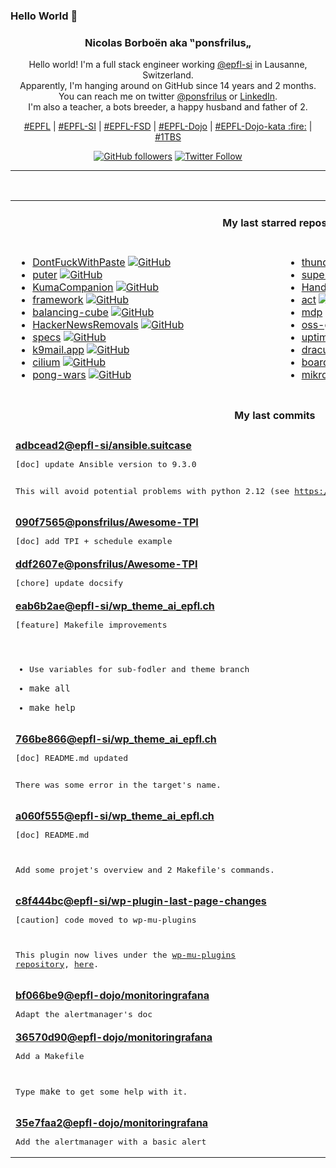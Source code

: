 ### Hello World 👋

<p align="center">
  <!-- use https://avatars.githubusercontent.com/u/176002?v=4 for your default github picture 
  <img src="https://raw.githubusercontent.com/ponsfrilus/ponsfrilus/master/img/ponsfrilus.png" title="Nicolas Borboën aka ‟ponsfrilus„" alt="Nicolas Borboën aka ‟ponsfrilus„" /> -->
  <h3 align="center">
    Nicolas Borboën aka ‟ponsfrilus„
  </h3>
  <p align="center">
    Hello world! I'm a full stack engineer working <a href="https://github.com/epfl-si">@epfl-si</a> in Lausanne, Switzerland.
    <br />Apparently, I'm hanging around on GitHub since 14 years and 2 months.
    <br />You can reach me on twitter <a href="https://twitter.com/ponsfrilus">@ponsfrilus</a> or <a href="http://linkedin.com/in/nicolasborboen">LinkedIn</a>.
    <br />I'm also a teacher, a bots breeder, a happy husband and father of 2.
  </p>
  <p align="center">
    <a href="https://www.epfl.ch">#EPFL</a> | 
    <a href="https://github.com/epfl-si/">#EPFL-SI</a> | 
    <a href="https://github.com/epfl-fsd">#EPFL-FSD</a> | 
    <a href="https://github.com/topics/epfl-dojo">#EPFL-Dojo</a> | 
    <a href="https://github.com/topics/epfl-dojo-kata">#EPFL-Dojo-kata :fire:</a> | 
    <a href="https://en.wikipedia.org/wiki/Indentation_style#Variant:_1TBS_(OTBS)">#1TBS</a>
  </p>
  <p align="center">
    <a href="https://github.com/ponsfrilus"><img alt="GitHub followers" src="https://img.shields.io/github/followers/ponsfrilus?label=Follow%20me%20on%20github&style=social"></a>
    <a href="https://twitter.com/ponsfrilus"><img alt="Twitter Follow" src="https://img.shields.io/twitter/follow/ponsfrilus?label=follow%20me%20on%20twitter&style=social"></a>
  </p>
  </p><hr><table align="center">
<tr>
<td colspan="2" align="center"><h4>My last starred repos</h4></td>
</tr>
<tr>
<td valign="top">
<ul>
<li>
<a href="https://github.com/aaronraimist/DontFuckWithPaste" title="Google Chrome and Firefox extension that prevents the blocking of pasting into input fields" target="_blank">DontFuckWithPaste</a>&nbsp;<a href="https://github.com/aaronraimist/DontFuckWithPaste" title="Google Chrome and Firefox extension that prevents the blocking of pasting into input fields" target="_blank"><img src="https://img.shields.io/github/stars/aaronraimist/DontFuckWithPaste?style=social" alt="GitHub"></a>
</li>
<li>
<a href="https://github.com/HeyPuter/puter" title="🌐 The Internet OS!" target="_blank">puter</a>&nbsp;<a href="https://github.com/HeyPuter/puter" title="🌐 The Internet OS!" target="_blank"><img src="https://img.shields.io/github/stars/HeyPuter/puter?style=social" alt="GitHub"></a>
</li>
<li>
<a href="https://github.com/Zerka30/KumaCompanion" title="KumaCompanion is a CLI to manage uptime-kuma " target="_blank">KumaCompanion</a>&nbsp;<a href="https://github.com/Zerka30/KumaCompanion" title="KumaCompanion is a CLI to manage uptime-kuma " target="_blank"><img src="https://img.shields.io/github/stars/Zerka30/KumaCompanion?style=social" alt="GitHub"></a>
</li>
<li>
<a href="https://github.com/observablehq/framework" title="A static site generator for data apps, dashboards, reports, and more. Observable Framework combines JavaScript on the front-end for interactive graphics with any language on the back-end for data analysis." target="_blank">framework</a>&nbsp;<a href="https://github.com/observablehq/framework" title="A static site generator for data apps, dashboards, reports, and more. Observable Framework combines JavaScript on the front-end for interactive graphics with any language on the back-end for data analysis." target="_blank"><img src="https://img.shields.io/github/stars/observablehq/framework?style=social" alt="GitHub"></a>
</li>
<li>
<a href="https://github.com/willem-pennings/balancing-cube" title="A cube that balances itself in a corner or edge using reaction wheels" target="_blank">balancing-cube</a>&nbsp;<a href="https://github.com/willem-pennings/balancing-cube" title="A cube that balances itself in a corner or edge using reaction wheels" target="_blank"><img src="https://img.shields.io/github/stars/willem-pennings/balancing-cube?style=social" alt="GitHub"></a>
</li>
<li>
<a href="https://github.com/vitoplantamura/HackerNewsRemovals" title="List of stories removed from the Hacker News Front Page, updated in real time." target="_blank">HackerNewsRemovals</a>&nbsp;<a href="https://github.com/vitoplantamura/HackerNewsRemovals" title="List of stories removed from the Hacker News Front Page, updated in real time." target="_blank"><img src="https://img.shields.io/github/stars/vitoplantamura/HackerNewsRemovals?style=social" alt="GitHub"></a>
</li>
<li>
<a href="https://github.com/frictionlessdata/specs" title="Technical specifications and guidelines for implementing Frictionless Data." target="_blank">specs</a>&nbsp;<a href="https://github.com/frictionlessdata/specs" title="Technical specifications and guidelines for implementing Frictionless Data." target="_blank"><img src="https://img.shields.io/github/stars/frictionlessdata/specs?style=social" alt="GitHub"></a>
</li>
<li>
<a href="https://github.com/k9mail/k9mail.app" title="Website for K-9 Mail" target="_blank">k9mail.app</a>&nbsp;<a href="https://github.com/k9mail/k9mail.app" title="Website for K-9 Mail" target="_blank"><img src="https://img.shields.io/github/stars/k9mail/k9mail.app?style=social" alt="GitHub"></a>
</li>
<li>
<a href="https://github.com/cilium/cilium" title="eBPF-based Networking, Security, and Observability" target="_blank">cilium</a>&nbsp;<a href="https://github.com/cilium/cilium" title="eBPF-based Networking, Security, and Observability" target="_blank"><img src="https://img.shields.io/github/stars/cilium/cilium?style=social" alt="GitHub"></a>
</li>
<li>
<a href="https://github.com/vnglst/pong-wars" title="null" target="_blank">pong-wars</a>&nbsp;<a href="https://github.com/vnglst/pong-wars" title="null" target="_blank"><img src="https://img.shields.io/github/stars/vnglst/pong-wars?style=social" alt="GitHub"></a>
</li>
</ul>
<img width="450" height="1" /></td>
<td valign="top">
<ul>
<li>
<a href="https://github.com/thunderbird/thunderbird-android" title="K-9 Mail – Open Source Email App for Android" target="_blank">thunderbird-android</a>&nbsp;<a href="https://github.com/thunderbird/thunderbird-android" title="K-9 Mail – Open Source Email App for Android" target="_blank"><img src="https://img.shields.io/github/stars/thunderbird/thunderbird-android?style=social" alt="GitHub"></a>
</li>
<li>
<a href="https://github.com/SuperTux/supertux" title="SuperTux source code" target="_blank">supertux</a>&nbsp;<a href="https://github.com/SuperTux/supertux" title="SuperTux source code" target="_blank"><img src="https://img.shields.io/github/stars/SuperTux/supertux?style=social" alt="GitHub"></a>
</li>
<li>
<a href="https://github.com/HandBrake/HandBrake" title="HandBrake's main development repository " target="_blank">HandBrake</a>&nbsp;<a href="https://github.com/HandBrake/HandBrake" title="HandBrake's main development repository " target="_blank"><img src="https://img.shields.io/github/stars/HandBrake/HandBrake?style=social" alt="GitHub"></a>
</li>
<li>
<a href="https://github.com/nektos/act" title="Run your GitHub Actions locally 🚀" target="_blank">act</a>&nbsp;<a href="https://github.com/nektos/act" title="Run your GitHub Actions locally 🚀" target="_blank"><img src="https://img.shields.io/github/stars/nektos/act?style=social" alt="GitHub"></a>
</li>
<li>
<a href="https://github.com/visit1985/mdp" title="A command-line based markdown presentation tool." target="_blank">mdp</a>&nbsp;<a href="https://github.com/visit1985/mdp" title="A command-line based markdown presentation tool." target="_blank"><img src="https://img.shields.io/github/stars/visit1985/mdp?style=social" alt="GitHub"></a>
</li>
<li>
<a href="https://github.com/digital-sustainability/oss-github-benchmark" title="Benchmark of OSS projects on GitHub" target="_blank">oss-github-benchmark</a>&nbsp;<a href="https://github.com/digital-sustainability/oss-github-benchmark" title="Benchmark of OSS projects on GitHub" target="_blank"><img src="https://img.shields.io/github/stars/digital-sustainability/oss-github-benchmark?style=social" alt="GitHub"></a>
</li>
<li>
<a href="https://github.com/louislam/uptime-kuma" title="A fancy self-hosted monitoring tool" target="_blank">uptime-kuma</a>&nbsp;<a href="https://github.com/louislam/uptime-kuma" title="A fancy self-hosted monitoring tool" target="_blank"><img src="https://img.shields.io/github/stars/louislam/uptime-kuma?style=social" alt="GitHub"></a>
</li>
<li>
<a href="https://github.com/dracula/dracula-theme" title="🧛🏻‍♂️ One theme. All platforms." target="_blank">dracula-theme</a>&nbsp;<a href="https://github.com/dracula/dracula-theme" title="🧛🏻‍♂️ One theme. All platforms." target="_blank"><img src="https://img.shields.io/github/stars/dracula/dracula-theme?style=social" alt="GitHub"></a>
</li>
<li>
<a href="https://github.com/boardzilla/boardzilla-core" title="Boardzilla core library" target="_blank">boardzilla-core</a>&nbsp;<a href="https://github.com/boardzilla/boardzilla-core" title="Boardzilla core library" target="_blank"><img src="https://img.shields.io/github/stars/boardzilla/boardzilla-core?style=social" alt="GitHub"></a>
</li>
<li>
<a href="https://github.com/mikro-orm/mikro-orm" title="TypeScript ORM for Node.js based on Data Mapper, Unit of Work and Identity Map patterns. Supports MongoDB, MySQL, MariaDB, PostgreSQL and SQLite databases." target="_blank">mikro-orm</a>&nbsp;<a href="https://github.com/mikro-orm/mikro-orm" title="TypeScript ORM for Node.js based on Data Mapper, Unit of Work and Identity Map patterns. Supports MongoDB, MySQL, MariaDB, PostgreSQL and SQLite databases." target="_blank"><img src="https://img.shields.io/github/stars/mikro-orm/mikro-orm?style=social" alt="GitHub"></a>
</li>
</ul>
<img width="450" height="1" /></td>
</tr>
<tr>
<td colspan="2" align="center"><h4>My last commits</h4></td>
</tr>
<tr>
        <td colspan="2">
          <div><strong><a href="https://api.github.com/repos/epfl-si/ansible.suitcase/commits/adbcead22be142fcbbae3a19757977356afe07e1" title="2024-03-08T17:39:08.000+01:00" target="_blank">adbcead2</a><a href="https://github.com/epfl-si">@epfl-si</a><a href="https://github.com/epfl-si/ansible.suitcase" title="The Ansible suitcase: install Ansible, Keybase and EYAML into your project's temp dir">/ansible.suitcase</a></strong></div>
          <pre>[doc] update Ansible version to 9.3.0

This will avoid potential problems with python 2.12 (see https://github.com/ansible/ansible/issues/81946).</pre>
        </td>
        </tr><tr>
        <td colspan="2">
          <div><strong><a href="https://api.github.com/repos/ponsfrilus/Awesome-TPI/commits/090f7565a09b8b768402dfed09c0ed0fca544289" title="2024-03-08T08:21:23.000+01:00" target="_blank">090f7565</a><a href="https://github.com/ponsfrilus">@ponsfrilus</a><a href="https://github.com/ponsfrilus/Awesome-TPI" title="Dépôt regroupant des ressources utiles aux apprentis, chefs de projet et experts pour les taravaux pratiques individuels (TPI) de fin d'apprentissage des informaticien·ne·s CFC.">/Awesome-TPI</a></strong></div>
          <pre>[doc] add TPI + schedule example</pre>
        </td>
        </tr><tr>
        <td colspan="2">
          <div><strong><a href="https://api.github.com/repos/ponsfrilus/Awesome-TPI/commits/ddf2607e5c7fff2ce7a50865376e15c0c33ec8b1" title="2024-03-08T08:20:45.000+01:00" target="_blank">ddf2607e</a><a href="https://github.com/ponsfrilus">@ponsfrilus</a><a href="https://github.com/ponsfrilus/Awesome-TPI" title="Dépôt regroupant des ressources utiles aux apprentis, chefs de projet et experts pour les taravaux pratiques individuels (TPI) de fin d'apprentissage des informaticien·ne·s CFC.">/Awesome-TPI</a></strong></div>
          <pre>[chore] update docsify</pre>
        </td>
        </tr><tr>
        <td colspan="2">
          <div><strong><a href="https://api.github.com/repos/epfl-si/wp_theme_ai_epfl.ch/commits/eab6b2aed25cae60cda85c08d24fdfa07fe1e691" title="2024-03-05T14:50:23.000+01:00" target="_blank">eab6b2ae</a><a href="https://github.com/epfl-si">@epfl-si</a><a href="https://github.com/epfl-si/wp_theme_ai_epfl.ch" title="null">/wp_theme_ai_epfl.ch</a></strong></div>
          <pre>[feature] Makefile improvements

- Use variables for sub-fodler and theme branch
- `make all`
- `make help`</pre>
        </td>
        </tr><tr>
        <td colspan="2">
          <div><strong><a href="https://api.github.com/repos/epfl-si/wp_theme_ai_epfl.ch/commits/766be866c6b270c808d8ef906e4291c57d6b429b" title="2024-03-04T15:30:34.000+01:00" target="_blank">766be866</a><a href="https://github.com/epfl-si">@epfl-si</a><a href="https://github.com/epfl-si/wp_theme_ai_epfl.ch" title="null">/wp_theme_ai_epfl.ch</a></strong></div>
          <pre>[doc] README.md updated

There was some error in the target's name.</pre>
        </td>
        </tr><tr>
        <td colspan="2">
          <div><strong><a href="https://api.github.com/repos/epfl-si/wp_theme_ai_epfl.ch/commits/a060f5555b3164e4a713bd2d70db21a2beeb3fe2" title="2024-03-04T14:36:29.000+01:00" target="_blank">a060f555</a><a href="https://github.com/epfl-si">@epfl-si</a><a href="https://github.com/epfl-si/wp_theme_ai_epfl.ch" title="null">/wp_theme_ai_epfl.ch</a></strong></div>
          <pre>[doc] README.md

Add some projet's overview and 2 Makefile's commands.</pre>
        </td>
        </tr><tr>
        <td colspan="2">
          <div><strong><a href="https://api.github.com/repos/epfl-si/wp-plugin-last-page-changes/commits/c8f444bcdd240b9af62f5da2217d106c24007d41" title="2024-02-29T11:54:41.000+01:00" target="_blank">c8f444bc</a><a href="https://github.com/epfl-si">@epfl-si</a><a href="https://github.com/epfl-si/wp-plugin-last-page-changes" title="Système d’information permettant de connaître la date et la personne ayant effectué la dernière modification sur une page WordPress.">/wp-plugin-last-page-changes</a></strong></div>
          <pre>[caution] code moved to wp-mu-plugins

This plugin now lives under the [wp-mu-plugins repository](https://github.com/epfl-si/wp-mu-plugins/), [here](https://github.com/epfl-si/wp-mu-plugins/blob/master/EPFL_last_page_changes.php).</pre>
        </td>
        </tr><tr>
        <td colspan="2">
          <div><strong><a href="https://api.github.com/repos/epfl-dojo/monitoringrafana/commits/bf066be9bd6b5292045cea08e056823881693412" title="2024-02-28T09:25:56.000+01:00" target="_blank">bf066be9</a><a href="https://github.com/epfl-dojo">@epfl-dojo</a><a href="https://github.com/epfl-dojo/monitoringrafana" title="A docker-compose example to monitor a local computer with Grafana, Prometheus and node-exporter.">/monitoringrafana</a></strong></div>
          <pre>Adapt the alertmanager's doc</pre>
        </td>
        </tr><tr>
        <td colspan="2">
          <div><strong><a href="https://api.github.com/repos/epfl-dojo/monitoringrafana/commits/36570d90d717841b032ea800903a3cffa6958690" title="2024-02-28T09:17:07.000+01:00" target="_blank">36570d90</a><a href="https://github.com/epfl-dojo">@epfl-dojo</a><a href="https://github.com/epfl-dojo/monitoringrafana" title="A docker-compose example to monitor a local computer with Grafana, Prometheus and node-exporter.">/monitoringrafana</a></strong></div>
          <pre>Add a Makefile

Type `make` to get some help with it.</pre>
        </td>
        </tr><tr>
        <td colspan="2">
          <div><strong><a href="https://api.github.com/repos/epfl-dojo/monitoringrafana/commits/35e7faa2bc9e3df49c2058eff350bf1bbb2d200f" title="2024-02-28T09:16:47.000+01:00" target="_blank">35e7faa2</a><a href="https://github.com/epfl-dojo">@epfl-dojo</a><a href="https://github.com/epfl-dojo/monitoringrafana" title="A docker-compose example to monitor a local computer with Grafana, Prometheus and node-exporter.">/monitoringrafana</a></strong></div>
          <pre>Add the alertmanager with a basic alert</pre>
        </td>
        </tr><tfoot>
<tr>
<td colspan="2" align="right">
<img width="900" height="1" />
<small>⏰ Updated on Mon, 11 Mar 2024 13:45:07 GMT</small>
</td>
</tr>
</tfoot>
<br />
</table>
